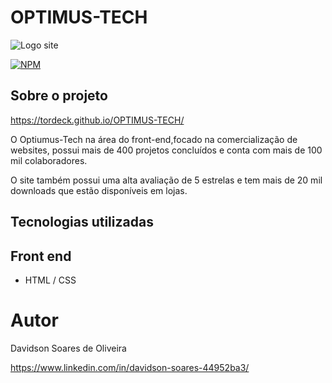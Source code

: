 # OPTIMUS-TECH
![Logo site](https://user-images.githubusercontent.com/120040546/218549242-d732438e-0703-4aeb-9cbe-9c7cf5d8f320.png)


[![NPM](https://img.shields.io/npm/l/react)](https://github.com/tordeck/OPTIMUS-TECH/blob/main/LICENSE)

## Sobre o projeto

https://tordeck.github.io/OPTIMUS-TECH/

O Optiumus-Tech na área do front-end,focado na comercialização de websites, possui mais de 400 projetos concluídos e conta com mais de 100 mil colaboradores.

O site também possui uma alta avaliação de 5 estrelas e tem mais de 20 mil downloads que estão disponíveis em lojas.


## Tecnologias utilizadas

## Front end
- HTML / CSS 


# Autor

Davidson Soares de Oliveira

https://www.linkedin.com/in/davidson-soares-44952ba3/
